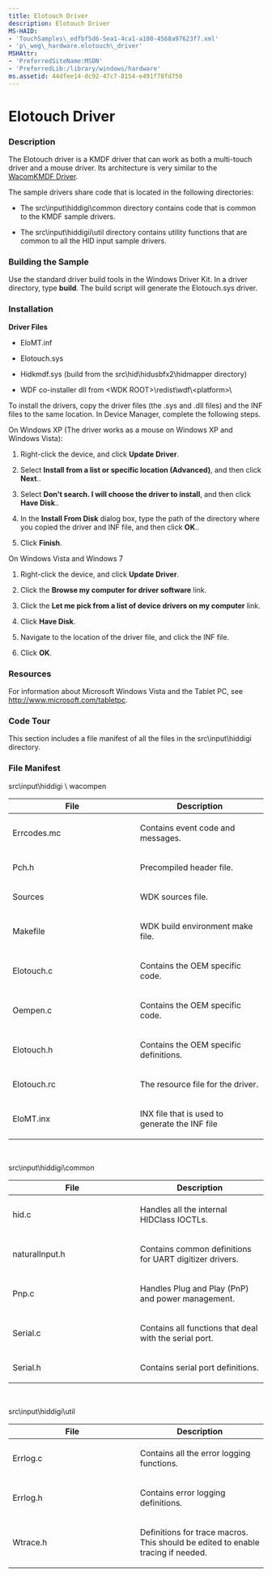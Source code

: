 ```yaml
---
title: Elotouch Driver
description: Elotouch Driver
MS-HAID:
- 'TouchSamples\_edfbf5d6-5ea1-4ca1-a100-4568a97623f7.xml'
- 'p\_weg\_hardware.elotouch\_driver'
MSHAttr:
- 'PreferredSiteName:MSDN'
- 'PreferredLib:/library/windows/hardware'
ms.assetid: 44dfee14-dc92-47c7-8154-e491f78fd750
---
```


# Elotouch Driver


### Description

The Elotouch driver is a KMDF driver that can work as both a multi-touch driver and a mouse driver. Its architecture is very similar to the [WacomKMDF Driver](wacomkmdf-driver.md).

The sample drivers share code that is located in the following directories:

-   The src\\input\\hiddigi\\common directory contains code that is common to the KMDF sample drivers.

-   The src\\input\\hiddigii\\util directory contains utility functions that are common to all the HID input sample drivers.

### Building the Sample

Use the standard driver build tools in the Windows Driver Kit. In a driver directory, type **build**. The build script will generate the Elotouch.sys driver.

### Installation

**Driver Files**

-   EloMT.inf

-   Elotouch.sys

-   Hidkmdf.sys (build from the src\\hid\\hidusbfx2\\hidmapper directory)

-   WDF co-installer dll from &lt;WDK ROOT&gt;\\redist\\wdf\\&lt;platform&gt;\\

To install the drivers, copy the driver files (the .sys and .dll files) and the INF files to the same location. In Device Manager, complete the following steps.

On Windows XP (The driver works as a mouse on Windows XP and Windows Vista):

1.  Right-click the device, and click **Update Driver**.

2.  Select **Install from a list or specific location (Advanced)**, and then click **Next**..

3.  Select **Don't search. I will choose the driver to install**, and then click **Have Disk**..

4.  In the **Install From Disk** dialog box, type the path of the directory where you copied the driver and INF file, and then click **OK**..

5.  Click **Finish**.

On Windows Vista and Windows 7

1.  Right-click the device, and click **Update Driver**.

2.  Click the **Browse my computer for driver software** link.

3.  Click the **Let me pick from a list of device drivers on my computer** link.

4.  Click **Have Disk**.

5.  Navigate to the location of the driver file, and click the INF file.

6.  Click **OK**.

### Resources

For information about Microsoft Windows Vista and the Tablet PC, see http://www.microsoft.com/tabletpc.

### Code Tour

This section includes a file manifest of all the files in the src\\input\\hiddigi directory.

### File Manifest

src\\input\\hiddigi \\ wacompen

<table>
<colgroup>
<col width="50%" />
<col width="50%" />
</colgroup>
<thead>
<tr class="header">
<th>File</th>
<th>Description</th>
</tr>
</thead>
<tbody>
<tr class="odd">
<td><p>Errcodes.mc</p></td>
<td><p>Contains event code and messages.</p></td>
</tr>
<tr class="even">
<td><p>Pch.h</p></td>
<td><p>Precompiled header file.</p></td>
</tr>
<tr class="odd">
<td><p>Sources</p></td>
<td><p>WDK sources file.</p></td>
</tr>
<tr class="even">
<td><p>Makefile</p></td>
<td><p>WDK build environment make file.</p></td>
</tr>
<tr class="odd">
<td><p>Elotouch.c</p></td>
<td><p>Contains the OEM specific code.</p></td>
</tr>
<tr class="even">
<td><p>Oempen.c</p></td>
<td><p>Contains the OEM specific code.</p></td>
</tr>
<tr class="odd">
<td><p>Elotouch.h</p></td>
<td><p>Contains the OEM specific definitions.</p></td>
</tr>
<tr class="even">
<td><p>Elotouch.rc</p></td>
<td><p>The resource file for the driver.</p></td>
</tr>
<tr class="odd">
<td><p>EloMT.inx</p></td>
<td><p>INX file that is used to generate the INF file</p></td>
</tr>
</tbody>
</table>

 

src\\input\\hiddigi\\common

<table>
<colgroup>
<col width="50%" />
<col width="50%" />
</colgroup>
<thead>
<tr class="header">
<th>File</th>
<th>Description</th>
</tr>
</thead>
<tbody>
<tr class="odd">
<td><p>hid.c</p></td>
<td><p>Handles all the internal HIDClass IOCTLs.</p></td>
</tr>
<tr class="even">
<td><p>naturalInput.h</p></td>
<td><p>Contains common definitions for UART digitizer drivers.</p></td>
</tr>
<tr class="odd">
<td><p>Pnp.c</p></td>
<td><p>Handles Plug and Play (PnP) and power management.</p></td>
</tr>
<tr class="even">
<td><p>Serial.c</p></td>
<td><p>Contains all functions that deal with the serial port.</p></td>
</tr>
<tr class="odd">
<td><p>Serial.h</p></td>
<td><p>Contains serial port definitions.</p></td>
</tr>
</tbody>
</table>

 

src\\input\\hiddigi\\util

<table>
<colgroup>
<col width="50%" />
<col width="50%" />
</colgroup>
<thead>
<tr class="header">
<th>File</th>
<th>Description</th>
</tr>
</thead>
<tbody>
<tr class="odd">
<td><p>Errlog.c</p></td>
<td><p>Contains all the error logging functions.</p></td>
</tr>
<tr class="even">
<td><p>Errlog.h</p></td>
<td><p>Contains error logging definitions.</p></td>
</tr>
<tr class="odd">
<td><p>Wtrace.h</p></td>
<td><p>Definitions for trace macros. This should be edited to enable tracing if needed.</p></td>
</tr>
</tbody>
</table>

 

 

 






